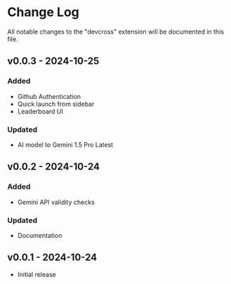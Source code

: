 # Change Log

All notable changes to the "devcross" extension will be documented in this file.

## v0.0.3 - 2024-10-25

### Added
- Github Authentication
- Quick launch from sidebar
- Leaderboard UI

### Updated
- AI model to Gemini 1.5 Pro Latest

## v0.0.2 - 2024-10-24

### Added
- Gemini API validity checks

### Updated
- Documentation

## v0.0.1 - 2024-10-24

- Initial release